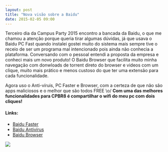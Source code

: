 ```yaml
---
layout: post
title: "Nova visão sobre a Baidu"
date: 2015-02-05 09:00
---
```


<p class="txt-post">
    Terceiro dia da Campus Party 2015 encontro a bancada da Baidu, o que me chamou a atenção porque queria tirar algumas dúvidas, já que usava o Baidu PC Fast quando instalei gostei muito do sistema mais sempre tive o receio de ser um programa mal intencionado pois ainda não conhecia a plataforma. Conversando com o pessoal entendi a proposta da empresa e conheci mais um novo produto! O Baidu Browser que facilita muito minha navegação com donwloads de torrent direto do browser e videos com um clique, muito mais prático e menos custoso do que ter uma extensão para cada funcionalidade.
</p>

<p class="txt-post">
     Agora uso o Anti-víruis, PC Faster e Browser, com a certeza de que não são apps maliciosos e o melhor que são todos FREE \o/
     <strong >Com uma das melhores funcionalidades para CPBR8 é compartilhar o wifi do meu pc com dois cliques!</strong>
</p>

<p>
    <p class="txt-post">
    <h4><b>Links:</b></h4>
    <ul>
        <li><a href="http://www.pcfaster.com/pt/">Baidu Faster</a></li>
        <li><a href="http://antivirus.baidu.com/pt/">Baidu Antivírus</a> </li>
        <li><a href="http://br.browser.baidu.com/">Baidu Browser</a></li>
    </ul>
</p>

<img src="http://www.androidguys.com/wp-content/uploads/2014/09/baidu.png">